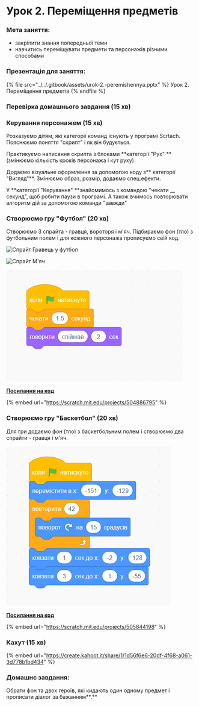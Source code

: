 # Урок 2. Переміщення предметів

### **Мета заняття:**

* закріпити знання попередньої теми
* навчитись переміщувати предмети та персонажів різними способами

### **Презентація для заняття:**

{% file src="../../.gitbook/assets/urok-2.-peremishennya.pptx" %}
Урок 2. Переміщення предметів
{% endfile %}

### **Перевірка домашнього завдання (15 хв)**

### Керування персонажем (15 хв)

Розказуємо дітям, які категорії команд існують у програмі Scrtach. Пояснюємо поняття "скрипт" і як він будується.

Практикуємо написання скрипта з блоками **категорії "Рух" **(змінюємо кількість кроків персонажа і кут руху)

Додаємо візуальне оформлення за допомогою коду з** категорії "Вигляд"**. Змінюємо образ, розмір, додаємо спец.ефекти.

У **категорії "Керування" **знайомимось з командою "чекати \_\_ секунд", щоб робити паузи в програмі. А також вчимось повторювати алгоритм дій за допомогою команди "завжди"

### Створюємо гру "Футбол" (20 хв)

Створюємо 3 спрайта - гравця, вороторя і м'яч. Підбираємо фон (тло) з футбольним полем і для кожного персонажа прописуємо свій код.

![Спрайт Гравець у футбол](../../.gitbook/assets/scratch\_lesson2\_player.png)

![Спрайт М'яч](../../.gitbook/assets/scratch\_lesson2\_ball.png)

![Спрайт Воротар](<../../.gitbook/assets/image (3).png>)

****[**Посилання на код**](https://scratch.mit.edu/projects/504886795)****

{% embed url="https://scratch.mit.edu/projects/504886795" %}

### Створюємо гру "Баскетбол" (20 хв)

Для гри додаємо фон (тло) з баскетбольним полем і створюємо два спрайти - гравця і м'яч.&#x20;

![Спрайт М'яч](<../../.gitbook/assets/image (4).png>)

****[**Посилання на код**](https://scratch.mit.edu/projects/505844198)****

{% embed url="https://scratch.mit.edu/projects/505844198" %}

### **Кахут (15 хв)**

{% embed url="https://create.kahoot.it/share/1/1d56f6e6-20df-4f68-a061-3d778b1bd434" %}

### **Домашнє завдання:**

Обрати фон та двох героїв, які кидають один одному предмет і прописати діалог за бажанням**.**
